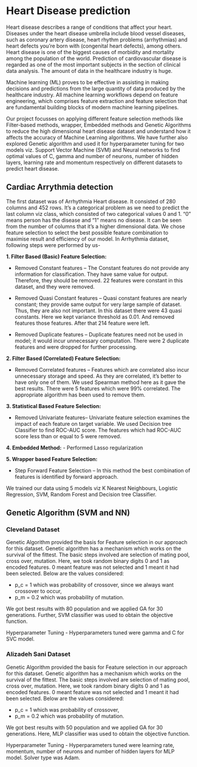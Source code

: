 # Heart Disease prediction
Heart disease describes a range of conditions that affect your heart. Diseases under the heart disease umbrella include blood vessel diseases, such as coronary artery disease, heart rhythm problems (arrhythmias) and heart defects you’re born with (congenital heart defects), among others. Heart disease is one of the biggest causes of morbidity and mortality among the population of the world. Prediction of cardiovascular disease is regarded as one of the most important subjects in the section of clinical data analysis. The amount of data in the healthcare industry is huge.

Machine learning (ML) proves to be effective in assisting in making decisions and predictions from the large quantity of data produced by the healthcare industry. All machine learning workflows depend on feature engineering, which comprises feature extraction and feature selection that are fundamental building blocks of modern machine learning pipelines.  

Our project focusses on applying different feature selection methods like Filter-based methods, wrapper, Embedded methods and Genetic Algorithms to reduce the high dimensional heart disease dataset and understand how it affects the accuracy of Machine Learning algorithms. We have further also explored Genetic algorithm and used it for hyperparameter tuning for two models viz. Support Vector Machine (SVM) and Neural networks to find optimal values of C, gamma and number of neurons, number of hidden layers, learning rate and momentum respectively on different datasets to predict heart disease.

## Cardiac Arrythmia detection
The first dataset was of Arrhythmia Heart disease. It consisted of 280 columns and 452 rows.  It’s a categorical problem as we need to predict the last column viz class, which consisted of two categorical values 0 and 1. “0” means person has the disease and “1” means no disease. It can be seen from the number of columns that it’s a higher dimensional data. We chose feature selection to select the best possible feature combination to maximise result and efficiency of our model.
In Arrhythmia dataset, following steps were performed by us-  

**1. Filter Based (Basic) Feature Selection:** 

- Removed Constant features – The Constant features do not provide any information for classification. They have same value for output. Therefore, they should be removed.  22 features were constant in this dataset, and they were removed. 

- Removed Quasi Constant features – Quasi constant features are nearly constant; they provide same output for very large sample of dataset. Thus, they are also not important. In this dataset there were 43 quasi constants. Here we kept variance threshold as 0.01. And removed features those features. After that 214 feature were left. 

- Removed Duplicate features – Duplicate features need not be used in model; it would incur unnecessary computation. There were 2 duplicate features and were dropped for further processing.  

**2. Filter Based (Correlated) Feature Selection:** 

- Removed Correlated features – Features which are correlated also incur unnecessary storage and speed. As they are correlated, it’s better to have only one of them. We used Spearman method here as it gave the best results. There were 5 features which were 99% correlated. The appropriate algorithm has been used to remove them. 

**3. Statistical Based Feature Selection:**

- Removed Univariate features– Univariate feature selection examines the impact of each feature on target variable. We used Decision tree Classifier to find ROC-AUC score. The features which had ROC-AUC score less than or equal to 5 were removed.  

**4. Embedded Method:** - Performed Lasso regularization

**5. Wrapper based Feature Selection:**
-  Step Forward Feature Selection – In this method the best combination of features is identified by forward approach.

We trained our data using 5 models viz K Nearest Neighbours, Logistic Regression, SVM, Random Forest and Decision tree Classifier.

## Genetic Algorithm (SVM and NN)
### Cleveland Dataset
Genetic Algorithm provided the basis for Feature selection in our approach for this dataset. Genetic algorithm has a mechanism which works on the survival of the fittest. The basic steps involved are selection of mating pool, cross over, mutation. Here, we took random binary digits 0 and 1 as encoded features. 0 meant feature was not selected and 1 meant it had been selected. Below are the values considered:
- p_c = 1 which was probability of crossover, since we always want crossover to occur, 
- p_m = 0.2 which was probability of mutation.

We got best results with 80 population and we applied GA for 30 generations. Further, SVM classifier was used to obtain the objective function.

Hyperparameter Tuning - Hyperparameters tuned were gamma and C for SVC model. 

### Alizadeh Sani Dataset
Genetic Algorithm provided the basis for Feature selection in our approach for this dataset. Genetic algorithm has a mechanism which works on the survival of the fittest. The basic steps involved are selection of mating pool, cross over, mutation. Here, we took random binary digits 0 and 1 as encoded features. 0 meant feature was not selected and 1 meant it had been selected. Below are the values considered:
- p_c = 1 which was probability of crossover, 
- p_m = 0.2 which was probability of mutation. 

We got best results with 50 population and we applied GA for 30 generations. Here, MLP classifier was used to obtain the objective function.

Hyperparameter Tuning - Hyperparameters tuned were learning rate, momentum, number of neurons and number of hidden layers for MLP model. Solver type was Adam.
